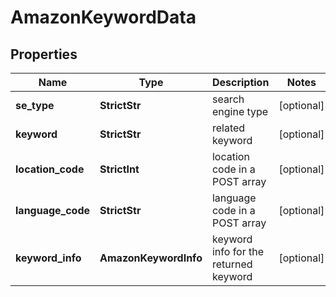 # AmazonKeywordData


## Properties

| Name | Type | Description | Notes |
|------------ | ------------- | ------------- | -------------|
**se_type** | **StrictStr** | search engine type |[optional]|
**keyword** | **StrictStr** | related keyword |[optional]|
**location_code** | **StrictInt** | location code in a POST array |[optional]|
**language_code** | **StrictStr** | language code in a POST array |[optional]|
**keyword_info** | **AmazonKeywordInfo** | keyword info for the returned keyword |[optional]|